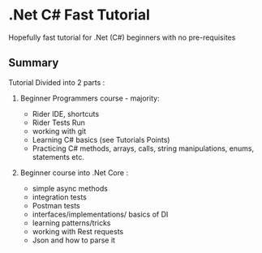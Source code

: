 # .Net C# Fast Tutorial

Hopefully fast tutorial for .Net (C#) beginners with no pre-requisites

## Summary

Tutorial Divided into 2 parts :

1) Beginner Programmers course - majority:
    - Rider IDE, shortcuts
    - Rider Tests Run
    - working with git
    - Learning C# basics  (see Tutorials Points)
    - Practicing C# methods, arrays, calls, string manipulations, enums, statements etc.
    
2) Beginner course into .Net Core :
    - simple async methods
    - integration tests
    - Postman tests
    - interfaces/implementations/ basics of DI
    - learning patterns/tricks
    - working with Rest requests
    - Json and how to parse it
 
